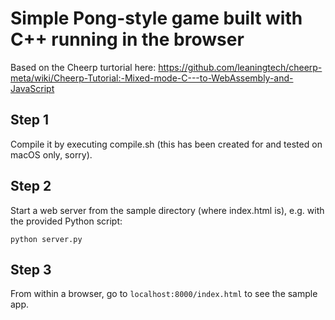 # Simple Pong-style game built with C++ running in the browser

Based on the Cheerp turtorial here: https://github.com/leaningtech/cheerp-meta/wiki/Cheerp-Tutorial:-Mixed-mode-C---to-WebAssembly-and-JavaScript

## Step 1

Compile it by executing compile.sh (this has been created for and tested on macOS only, sorry).

## Step 2

Start a web server from the sample directory (where index.html is), e.g. with the provided Python script:

```
python server.py
```

## Step 3

From within a browser, go to `localhost:8000/index.html` to see the sample app.
